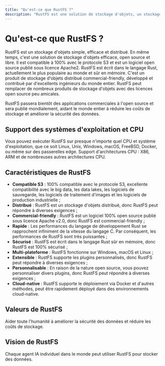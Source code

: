 ```yaml
---
title: "Qu'est-ce que RustFS ?"
description: "RustFS est une solution de stockage d'objets, un stockage d'objets distribué open source publié sous licence Apache2."
---
```


# Qu'est-ce que RustFS ?

RustFS est un stockage d'objets simple, efficace et distribué.
En même temps, c'est une solution de stockage d'objets efficace, open source et libre. Il est compatible à 100% avec le protocole S3 et est un logiciel open source publié sous licence Apache2. RustFS est écrit dans le langage Rust, actuellement le plus populaire au monde et sûr en mémoire.
C'est un produit de stockage d'objets distribué commercial-friendly, développé et contribué par d'excellents ingénieurs du monde entier. RustFS peut remplacer de nombreux produits de stockage d'objets avec des licences open source peu amicales.

RustFS passera bientôt des applications commerciales à l'open source et sera publié mondialement, aidant le monde entier à réduire les coûts de stockage et améliorer la sécurité des données.

## Support des systèmes d'exploitation et CPU

Vous pouvez exécuter RustFS sur presque n'importe quel CPU et système d'exploitation, que ce soit Linux, Unix, Windows, macOS, FreeBSD, Docker, ou même sur des passerelles edge.
Support d'architectures CPU : X86, ARM et de nombreuses autres architectures CPU.

## Caractéristiques de RustFS

- **Compatible S3** : 100% compatible avec le protocole S3, excellente compatibilité avec le big data, les data lakes, les logiciels de sauvegarde, les logiciels de traitement d'images et les logiciels de production industrielle ;
- **Distribué** : RustFS est un stockage d'objets distribué, donc RustFS peut répondre à diverses exigences ;
- **Commercial-friendly** : RustFS est un logiciel 100% open source publié sous licence Apache v2.0, donc RustFS est commercial-friendly ;
- **Rapide** : Les performances du langage de développement Rust se rapprochent infiniment de la vitesse du langage C. Par conséquent, les performances de RustFS sont très puissantes ;
- **Sécurisé** : RustFS est écrit dans le langage Rust sûr en mémoire, donc RustFS est 100% sécurisé ;
- **Multi-plateforme** : RustFS fonctionne sur Windows, macOS et Linux ;
- **Extensible** : RustFS supporte les plugins personnalisés, donc RustFS peut répondre à diverses exigences ;
- **Personnalisable** : En raison de la nature open source, vous pouvez personnaliser divers plugins, donc RustFS peut répondre à diverses exigences ;
- **Cloud-native** : RustFS supporte le déploiement via Docker et d'autres méthodes, peut être rapidement déployé dans des environnements cloud-native.

## Valeurs de RustFS

Aider toute l'humanité à améliorer la sécurité des données et réduire les coûts de stockage.

## Vision de RustFS

Chaque agent IA individuel dans le monde peut utiliser RustFS pour stocker des données.